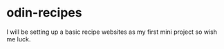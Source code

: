 # odin-recipes
I will be  setting up a basic recipe websites as my first mini project so wish me luck.
